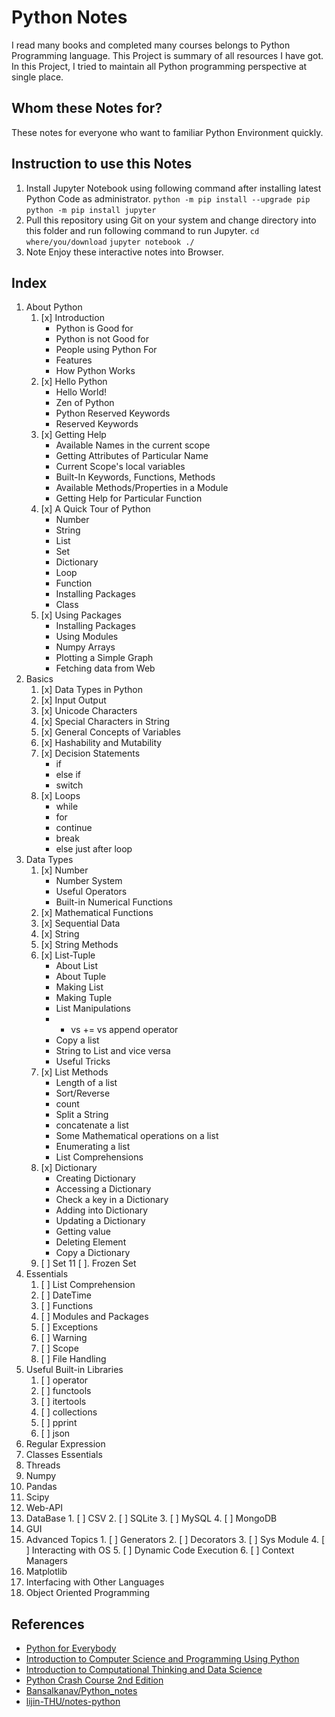 # Python Notes

I read many books and completed many courses belongs to Python Programming language. This Project is summary of all resources I have got. In this Project, I tried to maintain all Python programming perspective at single place.

## Whom these Notes for?

These notes for everyone who want to familiar Python Environment quickly.

## Instruction to use this Notes

 1. Install Jupyter Notebook using following command after installing latest Python Code as administrator.
	`python -m pip install --upgrade pip`
	`python -m pip install jupyter`
 2. Pull this repository using Git on your system and change directory into this folder and run following command to run Jupyter.
	`cd where/you/download`
	`jupyter notebook ./`
 3. Note Enjoy these interactive notes into Browser.

## Index
 1. About Python
	1. [x] Introduction
		- Python is Good for
		- Python is not Good for
		- People using Python For
		- Features
		- How Python Works
	2. [x] Hello Python
		- Hello World!
		- Zen of Python
		- Python Reserved Keywords
		- Reserved Keywords
	3. [x] Getting Help
		- Available Names in the current scope
		- Getting Attributes of Particular Name
		- Current Scope's local variables
		- Built-In Keywords, Functions, Methods
		- Available Methods/Properties in a Module
		- Getting Help for Particular Function
	4. [x] A Quick Tour of Python
		- Number
		- String
		- List
		- Set
		- Dictionary
		- Loop
		- Function
		- Installing Packages
		- Class
	5. [x] Using Packages
		- Installing Packages
		- Using Modules
		- Numpy Arrays
		- Plotting a Simple Graph
		- Fetching data from Web
 2. Basics
	1. [x] Data Types in Python
	2. [x] Input Output
	3. [x] Unicode Characters
	4. [x] Special Characters in String
	5. [x] General Concepts of Variables
	6. [x] Hashability and Mutability
	7. [x] Decision Statements
		- if
		- else if
		- switch
	8. [x] Loops
		- while
		- for
		- continue
		- break
		- else just after loop
 3. Data Types
	1. [x] Number
		- Number System
		- Useful Operators
		- Built-in Numerical Functions
	2. [x] Mathematical Functions
	3. [x] Sequential Data
	4. [x] String
	5. [x] String Methods
	6. [x] List-Tuple
		- About List
		- About Tuple
		- Making List
		- Making Tuple
		- List Manipulations
		- + vs += vs append operator
		- Copy a list
		- String to List and vice versa
		- Useful Tricks
	7. [x] List Methods
		- Length of a list
		- Sort/Reverse
		- count
		- Split a String
		- concatenate a list
		- Some Mathematical operations on a list
		- Enumerating a list
		- List Comprehensions
	8. [x] Dictionary
		- Creating Dictionary
		- Accessing a Dictionary
		- Check a key in a Dictionary
		- Adding into Dictionary
		- Updating a Dictionary
		- Getting value
		- Deleting Element
		- Copy a Dictionary
	9. [ ] Set
	11 [ ]. Frozen Set
 4. Essentials
	1. [ ] List Comprehension
	2. [ ] DateTime
	3. [ ] Functions
	4. [ ] Modules and Packages
	5. [ ] Exceptions
	6. [ ] Warning
	7. [ ] Scope
	8. [ ] File Handling
 5. Useful Built-in Libraries
	1. [ ] operator
	2. [ ] functools
	3. [ ] itertools
	4. [ ] collections
	5. [ ] pprint
	6. [ ] json
 6. Regular Expression
 7. Classes Essentials
 8. Threads
 9. Numpy
 10. Pandas
 11. Scipy
 12. Web-API
 13. DataBase
	1. [ ] CSV
	2. [ ] SQLite
	3. [ ] MySQL
	4. [ ] MongoDB
 14. GUI
 15. Advanced Topics
	1. [ ] Generators
	2. [ ] Decorators
	3. [ ] Sys Module
	4. [ ] Interacting with OS
	5. [ ] Dynamic Code Execution
	6. [ ] Context Managers
 16. Matplotlib
 17. Interfacing with Other Languages
 18. Object Oriented Programming


## References
 - [Python for Everybody](https://www.coursera.org/specializations/python?) 
 - [Introduction to Computer Science and Programming Using Python](https://www.edx.org/course/introduction-to-computer-science-and-programming-using-python-2) 
 - [Introduction to Computational Thinking and Data Science](https://www.edx.org/course/introduction-to-computational-thinking-and-data-science-2) 
 - [Python Crash Course 2nd Edition](https://nostarch.com/pythoncrashcourse2e) 
 - [Bansalkanav/Python_notes](https://github.com/bansalkanav/python_notes) 
 - [lijin-THU/notes-python](https://github.com/lijin-THU/notes-python) 

